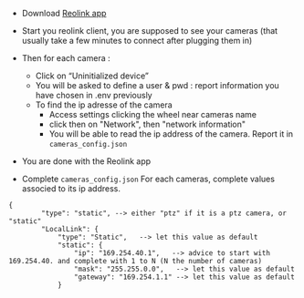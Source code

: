 
- Download [Reolink app](https://reolink.com/software-and-manual/)
- Start you reolink client, you are supposed to see your cameras (that usually take a few minutes to connect after plugging them in)
- Then for each camera : 
    - Click on “Uninitialized device” 
    - You will be asked to define a user & pwd : report information you have chosen in .env previously
    - To find the ip adresse of the camera
        - Access settings clicking the wheel near cameras name
        - click then on "Network", then "network information"
        - You will be able to read the ip address of the camera. Report it in `cameras_config.json`
- You are done with the Reolink app

- Complete `cameras_config.json`
For each cameras, complete values associed to its ip address. 
```
{
        "type": "static", --> either "ptz" if it is a ptz camera, or "static"
        "LocalLink": {
            "type": "Static",   --> let this value as default
            "static": {
                "ip": "169.254.40.1",   --> advice to start with 169.254.40. and complete with 1 to N (N the number of cameras)
                "mask": "255.255.0.0",   --> let this value as default
                "gateway": "169.254.1.1" --> let this value as default
            }
```
